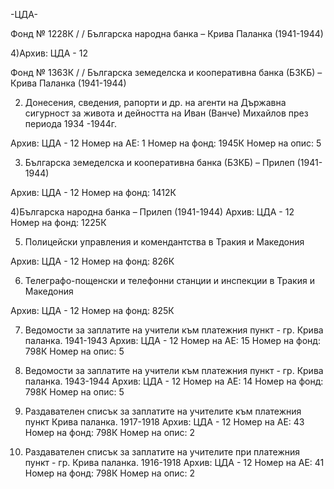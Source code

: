-ЦДА-

Фонд № 1228К / / Българска народна банка – Крива Паланка (1941-1944)

4)Архив: ЦДА - 12

Фонд № 1363К / / Българска земеделска и кооперативна банка (БЗКБ) – Крива Паланка (1941-1944)


2) Донесения, сведения, рапорти и др. на агенти на Държавна сигурност за живота и дейността на Иван (Ванче) Михайлов през периода 1934 -1944г.


Архив:	ЦДА - 12
Номер на АЕ:	1
Номер на фонд:	1945К	Номер на опис:	5

3) Българска земеделска и кооперативна банка (БЗКБ) – Прилеп (1941-1944)


Архив:	ЦДА - 12
Номер на фонд:	1412К


4)Българска народна банка – Прилеп (1941-1944)
Архив:	ЦДА - 12
Номер на фонд:	1225К


5) Полицейски управления и комендантства в Тракия и Македония


Архив:	ЦДА - 12
Номер на фонд:	826К

6) Телеграфо-пощенски и телефонни станции и инспекции в Тракия и Македония


Архив:	ЦДА - 12
Номер на фонд:	825К

7)  Ведомости за заплатите на учители към платежния пункт - гр. Крива паланка. 1941-1943
Архив:	ЦДА - 12
Номер на АЕ:	15
Номер на фонд:	798К	Номер на опис:	5

8)  Ведомости за заплатите на учители към платежния пункт - гр. Крива паланка. 1943-1944
Архив:	ЦДА - 12
Номер на АЕ:	14
Номер на фонд:	798К	Номер на опис:	5

9)  Раздавателен списък за заплатите на учителите към платежния пункт Крива паланка. 1917-1918
Архив:	ЦДА - 12
Номер на АЕ:	43
Номер на фонд:	798К	Номер на опис:	2

10)  Раздавателен списък за заплатите на учителите при платежния пункт - гр. Крива паланка. 1916-1918
Архив:	ЦДА - 12
Номер на АЕ:	41
Номер на фонд:	798К	Номер на опис:	2





























































































































 


























